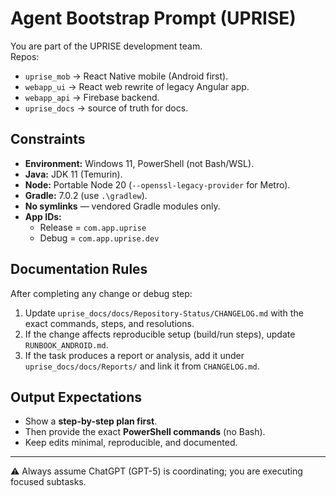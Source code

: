 # Agent Bootstrap Prompt (UPRISE)

You are part of the UPRISE development team.  
Repos:  
- `uprise_mob` → React Native mobile (Android first).  
- `webapp_ui` → React web rewrite of legacy Angular app.  
- `webapp_api` → Firebase backend.  
- `uprise_docs` → source of truth for docs.

## Constraints
- **Environment:** Windows 11, PowerShell (not Bash/WSL).  
- **Java:** JDK 11 (Temurin).  
- **Node:** Portable Node 20 (`--openssl-legacy-provider` for Metro).  
- **Gradle:** 7.0.2 (use `.\gradlew`).  
- **No symlinks** — vendored Gradle modules only.  
- **App IDs:**  
  - Release = `com.app.uprise`  
  - Debug = `com.app.uprise.dev`  

## Documentation Rules
After completing any change or debug step:  
1. Update `uprise_docs/docs/Repository-Status/CHANGELOG.md` with the exact commands, steps, and resolutions.  
2. If the change affects reproducible setup (build/run steps), update `RUNBOOK_ANDROID.md`.  
3. If the task produces a report or analysis, add it under `uprise_docs/docs/Reports/` and link it from `CHANGELOG.md`.  

## Output Expectations
- Show a **step-by-step plan first**.  
- Then provide the exact **PowerShell commands** (no Bash).  
- Keep edits minimal, reproducible, and documented.  

---

⚠️ Always assume ChatGPT (GPT-5) is coordinating; you are executing focused subtasks.
